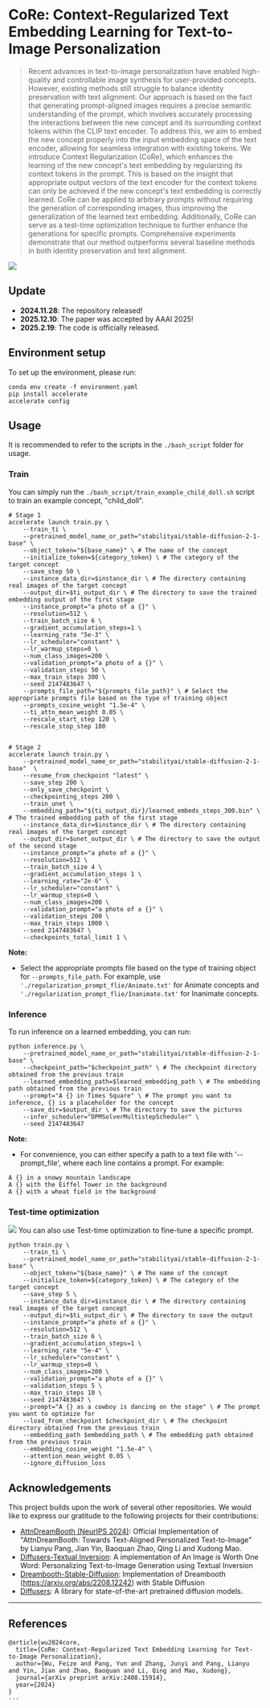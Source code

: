 # CoRe: Context-Regularized Text Embedding Learning for Text-to-Image Personalization
> Recent advances in text-to-image personalization have enabled high-quality and controllable image synthesis for user-provided concepts. However, existing methods still struggle to balance identity preservation with text alignment. Our approach is based on the fact that generating prompt-aligned images requires a precise semantic understanding of the prompt, which involves accurately processing the interactions between the new concept and its surrounding context tokens within the CLIP text encoder. To address this, we aim to embed the new concept properly into the input embedding space of the text encoder, allowing for seamless integration with existing tokens. We introduce Context Regularization (CoRe), which enhances the learning of the new concept's text embedding by regularizing its context tokens in the prompt. This is based on the insight that appropriate output vectors of the text encoder for the context tokens can only be achieved if the new concept's text embedding is correctly learned. CoRe can be applied to arbitrary prompts without requiring the generation of corresponding images, thus improving the generalization of the learned text embedding.
> Additionally, CoRe can serve as a test-time optimization technique to further enhance the generations for specific prompts. Comprehensive experiments demonstrate that our method outperforms several baseline methods in both identity preservation and text alignment.
<img src='assets/teaser.png'>

## Update
-  **2024.11.28**: The repository released!
-  **2025.12.10**: The paper was accepted by AAAI 2025!
-  **2025.2.19**: The code is officially released.

## Environment setup

To set up the environment, please run:
```
conda env create -f environment.yaml
pip install accelerate
accelerate config
```


## Usage
It is recommended to refer to the scripts in the `./bash_script` folder for usage.

### Train
You can simply run the `./bash_script/train_example_child_doll.sh` script to train an example concept, "child_doll".

```
# Stage 1
accelerate launch train.py \
    --train_ti \
    --pretrained_model_name_or_path="stabilityai/stable-diffusion-2-1-base" \ 
    --object_token="${base_name}" \ # The name of the concept
    --initialize_token=${category_token} \ # The category of the target concept
    --save_step 50 \
    --instance_data_dir=$instance_dir \ # The directory containing real images of the target concept
    --output_dir=$ti_output_dir \ # The directory to save the trained embedding output of the first stage
    --instance_prompt="a photo of a {}" \
    --resolution=512 \
    --train_batch_size 6 \
    --gradient_accumulation_steps=1 \
    --learning_rate "5e-3" \
    --lr_scheduler="constant" \
    --lr_warmup_steps=0 \
    --num_class_images=200 \
    --validation_prompt="a photo of a {}" \
    --validation_steps 50 \
    --max_train_steps 300 \
    --seed 2147483647 \
    --prompts_file_path="${prompts_file_path}" \ # Select the appropriate prompts file based on the type of training object
    --prompts_cosine_weight "1.5e-4" \
    --ti_attn_mean_weight 0.05 \
    --rescale_start_step 120 \
    --rescale_stop_step 180 


# Stage 2
accelerate launch train.py \
    --pretrained_model_name_or_path="stabilityai/stable-diffusion-2-1-base"  \
    --resume_from_checkpoint "latest" \
    --save_step 200 \
    --only_save_checkpoint \
    --checkpointing_steps 200 \
    --train_unet \
    --embedding_path="${ti_output_dir}/learned_embeds_steps_300.bin" \ # The trained embedding path of the first stage
    --instance_data_dir=$instance_dir \ # The directory containing real images of the target concept
    --output_dir=$unet_output_dir \ # The directory to save the output of the second stage
    --instance_prompt="a photo of a {}" \
    --resolution=512 \
    --train_batch_size 4 \
    --gradient_accumulation_steps 1 \
    --learning_rate="2e-6" \
    --lr_scheduler="constant" \
    --lr_warmup_steps=0 \
    --num_class_images=200 \
    --validation_prompt="a photo of a {}" \
    --validation_steps 200 \
    --max_train_steps 1000 \
    --seed 2147483647 \
    --checkpoints_total_limit 1 \
```
**Note:**
- Select the appropriate prompts file based on the type of training object for `--prompts_file_path`. For example, use `'./regularization_prompt_flie/Animate.txt'` for Animate concepts and `'./regularization_prompt_flie/Inanimate.txt'` for Inanimate concepts.

### Inference
To run inference on a learned embedding, you can run:
```
python inference.py \
    --pretrained_model_name_or_path="stabilityai/stable-diffusion-2-1-base" \
    --checkpoint_path="$checkpoint_path" \ # The checkpoint directory obtained from the previous train
    --learned_embedding_path=$learned_embedding_path \ # The embedding path obtained from the previous train
    --prompt="A {} in Times Square" \ # The prompt you want to inference, {} is a placeholder for the concept
    --save_dir=$output_dir \ # The directory to save the pictures
    --infer_scheduler="DPMSolverMultistepScheduler" \
    --seed 2147483647
```
**Note:**
- For convenience, you can either specify a path to a text file with '--prompt_file', where each line contains a prompt. For example:
```
A {} in a snowy mountain landscape
A {} with the Eiffel Tower in the background
A {} with a wheat field in the background
```
### Test-time optimization
<img src='assets/test-time.png'>
You can also use Test-time optimization to fine-tune a specific prompt.

```
python train.py \
    --train_ti \
    --pretrained_model_name_or_path="stabilityai/stable-diffusion-2-1-base" \
    --object_token="${base_name}" \ # The name of the concept
    --initialize_token=${category_token} \ # The category of the target concept
    --save_step 5 \
    --instance_data_dir=$instance_dir \ # The directory containing real images of the target concept
    --output_dir=$ti_output_dir \ # The directory to save the output
    --instance_prompt="a photo of a {}" \
    --resolution=512 \
    --train_batch_size 6 \
    --gradient_accumulation_steps=1 \
    --learning_rate "5e-4" \
    --lr_scheduler="constant" \
    --lr_warmup_steps=0 \
    --num_class_images=200 \
    --validation_prompt="a photo of a {}" \
    --validation_steps 5 \
    --max_train_steps 10 \
    --seed 2147483647 \
    --prompt="A {} as a cowboy is dancing on the stage" \ # The prompt you want to optimize for
    --load_from_checkpoint $checkpoint_dir \ # The checkpoint directory obtained from the previous train
    --embedding_path $embedding_path \ # The embedding path obtained from the previous train
    --embedding_cosine_weight "1.5e-4" \
    --attention_mean_weight 0.05 \
    --ignore_diffusion_loss 
```

## Acknowledgements

This project builds upon the work of several other repositories. We would like to express our gratitude to the following projects for their contributions:
- [AttnDreamBooth (NeurIPS 2024)](https://github.com/lyuPang/AttnDreamBooth): Official Implementation of "AttnDreamBooth: Towards Text-Aligned Personalized Text-to-Image" by Lianyu Pang, Jian Yin, Baoquan Zhao, Qing Li and Xudong Mao.
- [Diffusers-Textual Inversion](https://github.com/huggingface/diffusers/tree/main/examples/textual_inversion): A implementation of An Image is Worth One Word: Personalizing Text-to-Image Generation using Textual Inversion
- [Dreambooth-Stable-Diffusion](https://github.com/XavierXiao/Dreambooth-Stable-Diffusion): Implementation of Dreambooth (https://arxiv.org/abs/2208.12242) with Stable Diffusion
- [Diffusers](https://github.com/huggingface/diffusers): A library for state-of-the-art pretrained diffusion models.

---

## References

```
@article{wu2024core,
  title={CoRe: Context-Regularized Text Embedding Learning for Text-to-Image Personalization},
  author={Wu, Feize and Pang, Yun and Zhang, Junyi and Pang, Lianyu and Yin, Jian and Zhao, Baoquan and Li, Qing and Mao, Xudong},
  journal={arXiv preprint arXiv:2408.15914},
  year={2024}
}
···
